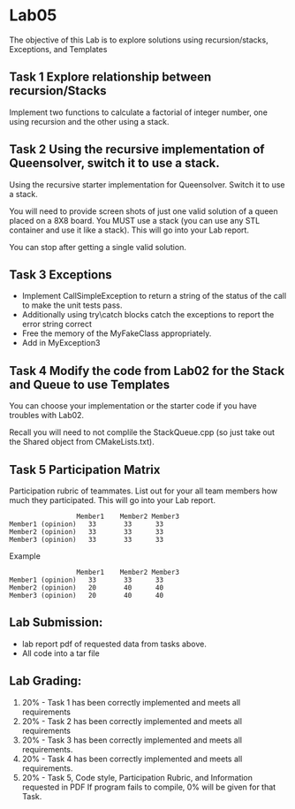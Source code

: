 # Lab05
The objective of this Lab is to explore solutions using recursion/stacks, Exceptions, and Templates


## Task 1 Explore relationship between recursion/Stacks

Implement two functions to calculate a factorial of integer number, one using recursion and the other using a stack.


## Task 2 Using the recursive implementation of Queensolver, switch it to use a stack.

Using the recursive starter implementation for Queensolver.  Switch it to use a stack.

You will need to provide screen shots of just one valid solution of a queen placed on a 8X8 board.  You MUST use a stack (you can use any STL container and use it like a stack).  This will go into your Lab report.

You can stop after getting a single valid solution.


## Task 3 Exceptions

  * Implement CallSimpleException to return a string of the status of the call to make the unit tests pass.
  * Additionally using  try\catch blocks catch the exceptions to report the error string correct
  * Free the memory of the MyFakeClass appropriately.
  * Add in MyException3

## Task 4 Modify the code from Lab02 for the Stack and Queue to use Templates

You can choose your implementation or the starter code if you have troubles with Lab02.

Recall you will need to not complile the StackQueue.cpp (so just take out the Shared object from CMakeLists.txt).

## Task 5 Participation Matrix

Participation rubric of teammates.  List out for your all team members how much they participated.  This will go into your Lab report.
```
	             Member1	Member2	Member3
Member1 (opinion)	33	     33	     33
Member2 (opinion)	33	     33	     33
Member3 (opinion)	33	     33	     33
```			
			
Example 			
```
	             Member1	Member2	Member3
Member1 (opinion)	33	     33	     33
Member2 (opinion)	20	     40	     40
Member3 (opinion)	20	     40	     40
```

## Lab Submission:
* lab report pdf of requested data from tasks above.
* All code into a tar file


## Lab Grading:
1.	20% - Task 1 has been correctly implemented and meets all requirements 
1.	20% - Task 2 has been correctly implemented and meets all requirements 
1.	20% - Task 3 has been correctly implemented and meets all requirements.
1.	20% - Task 4 has been correctly implemented and meets all requirements.
1.	20% - Task 5, Code style, Participation Rubric, and Information requested in PDF
If program fails to compile, 0% will be given for that Task.
